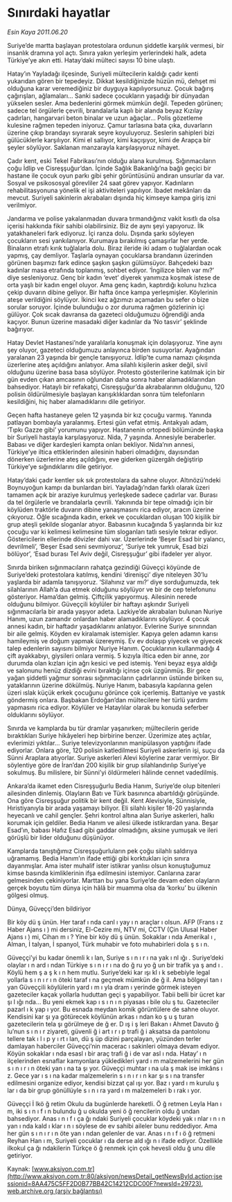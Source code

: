 # Sınırdaki hayatlar

*Esin Kaya 2011.06.20*

<font class="agenda2NewsSpot">
 <span>
  Suriye’de martta başlayan protestolara ordunun şiddetle karşılık vermesi, bir insanlık dramına yol açtı. Sınıra yakın yerleşim yerlerindeki halk, adeta Türkiye’ye akın etti. Hatay’daki mülteci sayısı
 </span>
 <span>
  10 bine ulaştı.
 </span>
</font>
<font class="newsDetail">
 <p>
 </p>
 <p class="MsoNormal">
  <span>
   <span>
    <p class="MsoNormal">
     <span>
      Hatay’ın Yayladağı ilçesinde, Suriyeli mültecilerin kaldığı çadır kenti yukarıdan gören bir tepedeyiz. Dikkat kesildiğinizde hüzün mü, dehşet mi olduğuna karar veremediğiniz bir duyguya kapılıyorsunuz. Çocuk bağırış çağırışları, ağlamaları… Sanki sadece çocukların yaşadığı bir dünyadan yükselen sesler. Ama bedenlerini görmek mümkün değil. Tepeden görünen; sadece tel örgülerle çevrili, brandalarla kaplı bir alanda beyaz Kızılay çadırları, hangarvari beton binalar ve uzun ağaçlar… Polis gözetleme kulesine rağmen tepeden iniyoruz. Çamur tarlasına bata çıka, duvarların üzerine çıkıp brandayı sıyırarak seyre koyuluyoruz. Seslerin sahipleri bizi gülücüklerle karşılıyor. Kimi el sallıyor, kimi kaçışıyor, kimi de Arapça bir şeyler söylüyor. Saklanan manzarayla karşılaşıyoruz nihayet.
     </span>
    </p>
    <p class="MsoNormal">
     <span>
      Çadır kent, eski Tekel Fabrikası’nın olduğu alana kurulmuş. Sığınmacıların çoğu İdlip ve Cisreşşuğur’dan. İçinde Sağlık Bakanlığı’na bağlı geçici bir hastane ile çocuk oyun parkı gibi şehir görüntüsünü andıran unsurlar da var. Sosyal ve psikososyal görevliler 24 saat görev yapıyor. Kadınların rehabilitasyonuna yönelik el işi aktiviteleri yapılıyor. İbadet mekânları da mevcut. Suriyeli sakinlerin akrabaları dışında hiç kimseye kampa giriş izni verilmiyor.
     </span>
    </p>
    <p class="MsoNormal">
     <span>
      Jandarma ve polise yakalanmadan duvara tırmandığınız vakit kısıtlı da olsa içerisi hakkında fikir sahibi olabilirsiniz. Biz de aynı şeyi yapıyoruz. İlk yatakhaneleri fark ediyoruz. İçi ranza dolu. Dışında şarkı söyleyen çocukların sesi yankılanıyor. Kurumaya bırakılmış çamaşırlar her yerde. Binaların etrafı kırık tuğlalarla dolu. Biraz ileride iki adam o tuğlalardan ocak yapmış, çay demliyor. Taşlarla oynayan çocuklarsa brandanın üzerinden görünen başımızı fark edince şaşkın şaşkın gülümsüyor. Bahçedeki bazı kadınlar masa etrafında toplanmış, sohbet ediyor. ‘İngilizce bilen var mı?’ diye sesleniyoruz. Genç bir kadın ‘evet’ diyerek yanımıza koşmak istese de orta yaşlı bir kadın engel oluyor. Ama genç kadın, kaptırdığı kolunu hızlıca çekip duvarın dibine geliyor. Bir hafta önce kampa yerleşmişler. Köylerinin ateşe verildiğini söylüyor. İkinci kez ağzımızı açamadan bu sefer o bize sorular soruyor. İçinde bulunduğu o zor duruma rağmen gözlerinin içi gülüyor. Çok sıcak davransa da gazeteci olduğumuzu öğrendiği anda kaçıyor. Bunun üzerine masadaki diğer kadınlar da ‘No tasvir’ şeklinde bağırıyor.
     </span>
    </p>
    <p class="MsoNormal">
     <span>
      Hatay Devlet Hastanesi’nde yaralılarla konuşmak için dolaşıyoruz. Yine aynı şey oluyor, gazeteci olduğumuzu anlayınca birden susuyorlar. Ayağından yaralanan 23 yaşında bir gençle tanışıyoruz. İdlip’te cuma namazı çıkışında üzerlerine ateş açıldığını anlatıyor. Ama silahlı kişilerin asker değil, sivil olduğunu üzerine basa basa söylüyor. Protesto gösterilerine katılmak için bir gün evden çıkan amcasının oğlundan daha sonra haber alamadıklarından bahsediyor. Hataylı bir refakatçi, Cisreşşuğur’da akrabalarının olduğunu, 120 polisin öldürülmesiyle başlayan karışıklıklardan sonra tüm telefonların kesildiğini, hiç haber alamadıklarını dile getiriyor.
     </span>
    </p>
    <p class="MsoNormal">
     <span>
      Geçen hafta hastaneye gelen 12 yaşında bir kız çocuğu varmış. Yanında patlayan bombayla yaralanmış. Ertesi gün vefat etmiş. Antakyalı adam, ‘Tıpkı Gazze gibi’ yorumunu yapıyor. Hastanenin ortopedi bölümünde başka bir Suriyeli hastayla karşılaşıyoruz. Nida, 7 yaşında. Annesiyle beraberler. Babası ve diğer kardeşleri kampta onları bekliyor. Nida’nın annesi, Türkiye’ye iltica ettiklerinden ailesinin haberi olmadığını, dayısından dönerken üzerlerine ateş açıldığını, eve giderken güzergâh değiştirip Türkiye’ye sığındıklarını dile getiriyor.
     </span>
    </p>
    <p class="MsoNormal">
     <span>
      Hatay’daki çadır kentler sık sık protestolara da sahne oluyor. Altınözü’ndeki Boynuyoğun kampı da bunlardan biri. Yayladağı’ndan farklı olarak üzeri tamamen açık bir araziye kurulmuş yerleşkede sadece çadırlar var. Burası da tel örgülerle ve brandalarla çevrili. Yakınında bir tepe olmadığı için bir köylüden traktörle duvarın dibine yanaşmasını rica ediyor, aracın üzerine çıkıyoruz. Öğle sıcağında kadın, erkek ve çocuklardan oluşan 100 kişilik bir grup ateşli şekilde sloganlar atıyor. Babasının kucağında 5 yaşlarında bir kız çocuğu var ki kelimesi kelimesine tüm sloganları tatlı sesiyle tekrar ediyor. Göstericilerin ellerinde dövizler dahi var. Üzerlerinde ‘Beşer Esad bir yalancı, devrilmeli’, ‘Beşer Esad seni sevmiyoruz’, ‘Suriye tek yumruk, Esad bizi bölüyor’, ‘Esad burası Tel Aviv değil, Cisreşşuğur’ gibi ifadeler yer alıyor.
     </span>
    </p>
    <p class="MsoNormal">
     <span>
      Sınırda biriken sığınmacıların rahatça gezindiği Güveççi köyünde de Suriye’deki protestolara katılmış, kendini ‘direnişçi’ diye niteleyen 30’lu yaşlarda bir adamla tanışıyoruz. ‘Silahınız var mı?’ diye sorduğumuzda, tek silahlarının Allah’a dua etmek olduğunu söylüyor ve bir de cep telefonunu gösteriyor. Hama’dan gelmiş. Çiftçilik yapıyormuş. Ailesinin nerede olduğunu bilmiyor. Güveççili köylüler bir haftayı aşkındır Suriyeli sığınmacılarla bir arada yaşıyor adeta. Lazkiye’de akrabaları bulunan
      <span>
      </span>
      Nuriye Hanım, uzun zamandır onlardan haber alamadıklarını söylüyor. 4 çocuk annesi kadın, bir haftadır yaşadıklarını anlatıyor. Evlerine Suriye sınırından bir aile gelmiş. Köyden ev kiralamak istemişler. Kapıya gelen adamın karısı hamileymiş ve doğum yapmak üzereymiş. Ev ev dolaşıp yiyecek ve giyecek talep edenlerin sayısını bilmiyor Nuriye Hanım. Çocuklarının kullanmadığı 4 çift ayakkabıyı, giysileri onlara vermiş. 5 kızıyla iltica eden bir anne, zor durumda olan kızları için ağrı kesici ve ped istemiş. Yeni beyaz eşya aldığı ve salonunu henüz dizdiği evini bıraktığı içinse çok üzgünmüş. Bir gece yağan şiddetli yağmur sonrası sığınmacıların çadırlarının üstünde biriken su, yataklarının üzerine dökülmüş. Nuriye Hanım, babasıyla kapılarına gelen üzeri ıslak küçük erkek çocuğunu görünce çok içerlemiş. Battaniye ve yastık göndermiş onlara. Başbakan Erdoğan’dan mültecilere her türlü yardımı yapmasını rica ediyor. Köylüler ve Hataylılar olarak bu konuda seferber olduklarını söylüyor.
     </span>
    </p>
    <p class="MsoNormal">
     <span>
      Sınırda ve kamplarda bu tür dramlar yaşanırken; mültecilerin geride bıraktıkları Suriye hikâyeleri hep birbirine benzer. Üzerimize ateş açtılar, evlerimizi yıktılar... Suriye televizyonlarının manipülasyon yaptığını ifade ediyorlar. Onlara göre, 120 polisin katledilmesi Suriyeli askerlerin işi, suçu da Sünni Araplara atıyorlar. Suriye askerleri Alevi köylerine zarar vermiyor. Bir söylentiye göre de İran’dan 200 kişilik bir grup silahlandırılıp Suriye’ye sokulmuş. Bu milislere, bir Sünni’yi öldürmeleri hâlinde cennet vadedilmiş.
     </span>
    </p>
    <p class="MsoNormal">
     <span>
      Ankara’da ikamet eden Cisreşşuğurlu Bedia Hanım, Suriye’de olup bitenleri ailesinden dinlemiş. Olayların Batı ve Türk basınınca abartıldığı görüşünde. Ona göre Cisreşşuğur politik bir kent değil. Kent Alevisiyle, Sünnisiyle, Hıristiyanıyla bir arada yaşamayı biliyor. Eli silahlı kişiler 18-20 yaşlarında heyecanlı ve cahil gençler. Şehri kontrol altına alan Suriye askerleri, halkı korumak için geldiler. Bedia Hanım ve ailesi ülkede istikrardan yana. Beşar Esad’ın, babası Hafız Esad gibi gaddar olmadığını, aksine yumuşak ve ileri görüşlü bir lider olduğunu düşünüyor.
     </span>
    </p>
    <p class="MsoNormal">
     <span>
      Kamplarda tanıştığımız Cisreşşuğurluların pek çoğu silahlı saldırıya uğramamış. Bedia Hanım’ın ifade ettiği gibi korktukları için sınıra dayanmışlar. Ama ister muhalif ister istikrar yanlısı olsun konuştuğumuz kimse basında kimliklerinin ifşa edilmesini istemiyor. Canlarına zarar gelmesinden çekiniyorlar. Marttan bu yana Suriye’de devam eden olayların gerçek boyutu tüm dünya için hâlâ bir muamma olsa da ‘korku’ bu ülkenin gölgesi olmuş.
     </span>
    </p>
    <p class="MsoNormal">
     <span>
     </span>
    </p>
    <p class="MsoNormal">
     <span lang="EN-GB">
      Dünya, Güveççi’den bildiriyor
     </span>
     <span lang="EN-GB">
     </span>
    </p>
    <p class="MsoNormal">
     <span>
     </span>
    </p>
    <p class="MsoNormal">
     <span>
      Bir köy dü
     </span>
     <span>
      ş
     </span>
     <span>
      ünün. Her taraf
     </span>
     <span>
      ı
     </span>
     <span>
      nda canl
     </span>
     <span>
      ı
     </span>
     <span>
      yay
     </span>
     <span>
      ı
     </span>
     <span>
      n araçlar
     </span>
     <span>
      ı
     </span>
     <span>
      olsun. AFP (Frans
     </span>
     <span>
      ı
     </span>
     <span>
      z Haber Ajans
     </span>
     <span>
      ı
     </span>
     <span>
      ) mi dersiniz, El-Cezire mi, NTV mi, CCTV (Çin Ulusal Haber Ajans
     </span>
     <span>
      ı
     </span>
     <span>
      ) mi, Cihan m
     </span>
     <span>
      ı
     </span>
     <span>
      ? Yine bir köy dü
     </span>
     <span>
      ş
     </span>
     <span>
      ünün. Sokaklar
     </span>
     <span>
      ı
     </span>
     <span>
      nda Amerikal
     </span>
     <span>
      ı
     </span>
     <span>
      , Alman,
     </span>
     <span>
      İ
     </span>
     <span>
      talyan,
     </span>
     <span>
      İ
     </span>
     <span>
      spanyol, Türk muhabir ve foto muhabirleri dola
     </span>
     <span>
      ş
     </span>
     <span>
      s
     </span>
     <span>
      ı
     </span>
     <span>
      n.
     </span>
    </p>
    <p class="MsoNormal">
     <span>
      Güveççi’yi bu kadar önemli k
     </span>
     <span>
      ı
     </span>
     <span>
      lan, Suriye s
     </span>
     <span>
      ı
     </span>
     <span>
      n
     </span>
     <span>
      ı
     </span>
     <span>
      r
     </span>
     <span>
      ı
     </span>
     <span>
      na yak
     </span>
     <span>
      ı
     </span>
     <span>
      nl
     </span>
     <span>
      ığı
     </span>
     <span>
      . Suriye’deki olaylar
     </span>
     <span>
      ı
     </span>
     <span>
      n ard
     </span>
     <span>
      ı
     </span>
     <span>
      ndan Türkiye s
     </span>
     <span>
      ı
     </span>
     <span>
      n
     </span>
     <span>
      ı
     </span>
     <span>
      r
     </span>
     <span>
      ı
     </span>
     <span>
      na do
     </span>
     <span>
      ğ
     </span>
     <span>
      ru yo
     </span>
     <span>
      ğ
     </span>
     <span>
      un bir trafik ya
     </span>
     <span>
      ş
     </span>
     <span>
      and
     </span>
     <span>
      ı
     </span>
     <span>
      . Köylü hem
     </span>
     <span>
      ş
     </span>
     <span>
      a
     </span>
     <span>
      ş
     </span>
     <span>
      k
     </span>
     <span>
      ı
     </span>
     <span>
      n hem mutlu. Suriye’deki kar
     </span>
     <span>
      ışı
     </span>
     <span>
      kl
     </span>
     <span>
      ı
     </span>
     <span>
      k sebebiyle legal yollarla s
     </span>
     <span>
      ı
     </span>
     <span>
      n
     </span>
     <span>
      ı
     </span>
     <span>
      r
     </span>
     <span>
      ı
     </span>
     <span>
      n öteki taraf
     </span>
     <span>
      ı
     </span>
     <span>
      na geçmek mümkün de
     </span>
     <span>
      ğ
     </span>
     <span>
      il. Ama bölgeyi tan
     </span>
     <span>
      ı
     </span>
     <span>
      yan Güveççili köylülerin yard
     </span>
     <span>
      ı
     </span>
     <span>
      m
     </span>
     <span>
      ı
     </span>
     <span>
      yla dram
     </span>
     <span>
      ı
     </span>
     <span>
      yerinde görmek isteyen gazeteciler kaçak yollarla huduttan geçi
     </span>
     <span>
      ş
     </span>
     <span>
      yapabiliyor. Tabii belli bir ücret kar
     </span>
     <span>
      şı
     </span>
     <span>
      l
     </span>
     <span>
      ığı
     </span>
     <span>
      nda... Bu yeni ekmek kap
     </span>
     <span>
      ı
     </span>
     <span>
      s
     </span>
     <span>
      ı
     </span>
     <span>
      n
     </span>
     <span>
      ı
     </span>
     <span>
      n piyasas
     </span>
     <span>
      ı
     </span>
     <span>
      bile olu
     </span>
     <span>
      ş
     </span>
     <span>
      tu. Gazeteciler pazarl
     </span>
     <span>
      ı
     </span>
     <span>
      k yap
     </span>
     <span>
      ı
     </span>
     <span>
      yor. Bu esnada meydan komik görüntülere de sahne oluyor. Kendisini kar
     </span>
     <span>
      şı
     </span>
     <span>
      ya götürecek köylünün arkas
     </span>
     <span>
      ı
     </span>
     <span>
      ndan ko
     </span>
     <span>
      ş
     </span>
     <span>
      u
     </span>
     <span>
      ş
     </span>
     <span>
      turan gazetecilerin tela
     </span>
     <span>
      şı
     </span>
     <span>
      görülmeye de
     </span>
     <span>
      ğ
     </span>
     <span>
      er. D
     </span>
     <span>
      ış
     </span>
     <span>
      i
     </span>
     <span>
      ş
     </span>
     <span>
      leri Bakan
     </span>
     <span>
      ı
     </span>
     <span>
      Ahmet Davuto
     </span>
     <span>
      ğ
     </span>
     <span>
      lu’nun s
     </span>
     <span>
      ı
     </span>
     <span>
      n
     </span>
     <span>
      ı
     </span>
     <span>
      r ziyareti, güvenli
     </span>
     <span>
      ğ
     </span>
     <span>
      i art
     </span>
     <span>
      ı
     </span>
     <span>
      r
     </span>
     <span>
      ı
     </span>
     <span>
      p trafi
     </span>
     <span>
      ğ
     </span>
     <span>
      i aksatsa da pantolonu tellere tak
     </span>
     <span>
      ı
     </span>
     <span>
      l
     </span>
     <span>
      ı
     </span>
     <span>
      p y
     </span>
     <span>
      ı
     </span>
     <span>
      rt
     </span>
     <span>
      ı
     </span>
     <span>
      lan, dü
     </span>
     <span>
      ş
     </span>
     <span>
      üp dizini parçalayan, yüzünden terler damlayan haberciler Güveççi’nin macerac
     </span>
     <span>
      ı
     </span>
     <span>
      sakinleri olmaya devam ediyor. Köyün sokaklar
     </span>
     <span>
      ı
     </span>
     <span>
      nda esasl
     </span>
     <span>
      ı
     </span>
     <span>
      bir araç trafi
     </span>
     <span>
      ğ
     </span>
     <span>
      i de var asl
     </span>
     <span>
      ı
     </span>
     <span>
      nda. Hatay’
     </span>
     <span>
      ı
     </span>
     <span>
      n ilçelerinden esnaflar kamyonlara yükledikleri yard
     </span>
     <span>
      ı
     </span>
     <span>
      m malzemelerini her gün s
     </span>
     <span>
      ı
     </span>
     <span>
      n
     </span>
     <span>
      ı
     </span>
     <span>
      r
     </span>
     <span>
      ı
     </span>
     <span>
      n öteki yan
     </span>
     <span>
      ı
     </span>
     <span>
      na ta
     </span>
     <span>
      şı
     </span>
     <span>
      yor. Güveççi muhtar
     </span>
     <span>
      ı
     </span>
     <span>
      na ula
     </span>
     <span>
      ş
     </span>
     <span>
      mak ise imkâns
     </span>
     <span>
      ı
     </span>
     <span>
      z. Gece yar
     </span>
     <span>
      ı
     </span>
     <span>
      s
     </span>
     <span>
      ı
     </span>
     <span>
      na kadar malzemelerin s
     </span>
     <span>
      ı
     </span>
     <span>
      n
     </span>
     <span>
      ı
     </span>
     <span>
      r
     </span>
     <span>
      ı
     </span>
     <span>
      n kar
     </span>
     <span>
      şı
     </span>
     <span>
      s
     </span>
     <span>
      ı
     </span>
     <span>
      na transfer edilmesini organize ediyor, kendisi bizzat çal
     </span>
     <span>
      ışı
     </span>
     <span>
      yor. Baz
     </span>
     <span>
      ı
     </span>
     <span>
      yard
     </span>
     <span>
      ı
     </span>
     <span>
      m kurulu
     </span>
     <span>
      ş
     </span>
     <span>
      lar
     </span>
     <span>
      ı
     </span>
     <span>
      da bir grup gönüllüyle s
     </span>
     <span>
      ı
     </span>
     <span>
      n
     </span>
     <span>
      ı
     </span>
     <span>
      ra yard
     </span>
     <span>
      ı
     </span>
     <span>
      m malzemeleri b
     </span>
     <span>
      ı
     </span>
     <span>
      rak
     </span>
     <span>
      ı
     </span>
     <span>
      yor.
     </span>
    </p>
    <p class="MsoNormal">
     <span>
      Güveççi
     </span>
     <span>
      İ
     </span>
     <span>
      lkö
     </span>
     <span>
      ğ
     </span>
     <span>
      retim Okulu da bugünlerde hareketli. Ö
     </span>
     <span>
      ğ
     </span>
     <span>
      retmen Leyla Han
     </span>
     <span>
      ı
     </span>
     <span>
      m, iki s
     </span>
     <span>
      ı
     </span>
     <span>
      n
     </span>
     <span>
      ı
     </span>
     <span>
      f
     </span>
     <span>
      ı
     </span>
     <span>
      n bulundu
     </span>
     <span>
      ğ
     </span>
     <span>
      u okulda yeni ö
     </span>
     <span>
      ğ
     </span>
     <span>
      rencilerin oldu
     </span>
     <span>
      ğ
     </span>
     <span>
      undan bahsediyor. Anas
     </span>
     <span>
      ı
     </span>
     <span>
      n
     </span>
     <span>
      ı
     </span>
     <span>
      f
     </span>
     <span>
      ı
     </span>
     <span>
      ça
     </span>
     <span>
      ğı
     </span>
     <span>
      ndaki Suriyeli çocuklar köydeki yak
     </span>
     <span>
      ı
     </span>
     <span>
      nlar
     </span>
     <span>
      ı
     </span>
     <span>
      n
     </span>
     <span>
      ı
     </span>
     <span>
      n yan
     </span>
     <span>
      ı
     </span>
     <span>
      nda kald
     </span>
     <span>
      ı
     </span>
     <span>
      klar
     </span>
     <span>
      ı
     </span>
     <span>
      n
     </span>
     <span>
      ı
     </span>
     <span>
      söylese de ev sahibi aileler bunu reddediyor. Ama her gün s
     </span>
     <span>
      ı
     </span>
     <span>
      n
     </span>
     <span>
      ı
     </span>
     <span>
      r
     </span>
     <span>
      ı
     </span>
     <span>
      n öte yan
     </span>
     <span>
      ı
     </span>
     <span>
      ndan gelenler de var. Anas
     </span>
     <span>
      ı
     </span>
     <span>
      n
     </span>
     <span>
      ı
     </span>
     <span>
      f
     </span>
     <span>
      ı
     </span>
     <span>
      ö
     </span>
     <span>
      ğ
     </span>
     <span>
      retmeni Reyhan Han
     </span>
     <span>
      ı
     </span>
     <span>
      m, Suriyeli çocuklar
     </span>
     <span>
      ı
     </span>
     <span>
      da derse ald
     </span>
     <span>
      ığı
     </span>
     <span>
      n
     </span>
     <span>
      ı
     </span>
     <span>
      ifade ediyor. Özellikle ilkokul ça
     </span>
     <span>
      ğı
     </span>
     <span>
      ndakilerin Türkçe ö
     </span>
     <span>
      ğ
     </span>
     <span>
      renmek için çok hevesli oldu
     </span>
     <span>
      ğ
     </span>
     <span>
      unu dile getiriyor.
     </span>
    </p>
   </span>
  </span>
 </p>
 <p>
 </p>
</font>

Kaynak: [www.aksiyon.com.tr](http://www.aksiyon.com.tr:80/aksiyon/newsDetail_getNewsById.action;jsessionid=8AA475C5FF2D0B77BB42C14212CDC00F?newsId=29723), [web.archive.org (arşiv bağlantısı)](http://web.archive.org/web/20110625201136/http://www.aksiyon.com.tr:80/aksiyon/newsDetail_getNewsById.action;jsessionid=8AA475C5FF2D0B77BB42C14212CDC00F?newsId=29723)
